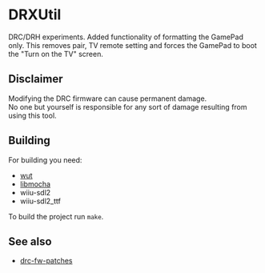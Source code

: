 # DRXUtil
DRC/DRH experiments.
Added functionality of formatting the GamePad only. This removes pair, TV remote setting and forces the GamePad to boot the "Turn on the TV" screen.

## Disclaimer
Modifying the DRC firmware can cause permanent damage.  
No one but yourself is responsible for any sort of damage resulting from using this tool.

## Building
For building you need: 
- [wut](https://github.com/devkitPro/wut)
- [libmocha](https://github.com/wiiu-env/libmocha)
- wiiu-sdl2
- wiiu-sdl2_ttf

To build the project run `make`.

## See also
- [drc-fw-patches](https://github.com/GaryOderNichts/drc-fw-patches)
